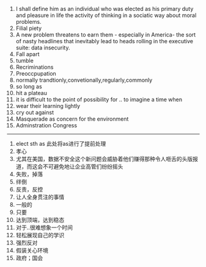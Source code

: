 1. I shall define him as an individual who was elected as his primary duty and pleasure in life the activity of thinking in a sociatic way about moral problems.
2. Filial piety 
3. A new problem threatens to earn them - especially in America- the sort of nasty headlines that inevitably lead to heads rolling in the executive suite: data insecurity.
4. Fall apart 
5. tumble
6. Recriminations
7. Preoccpupation
8. normally trandtionly,convetionally,regularly,commonly
9. so long as
10. hit a plateau
11. it is difficult to the point of possibility for .. to imagine a time when
12. wear their learning  lightly
13. cry out against
14. Masquerade as concern for the environment
15. Adminstration Congress


***

1. elect sth as 此处将as进行了提前处理
2. 孝心
3. 尤其在美国，数据不安全这个新问题会威胁着他们赚得那种令人咂舌的头版报道，而这会不可避免地让企业高管们纷纷摇头
4. 失败，掉落
5. 绊倒
6. 反责，反控
7. 让人全身贯注的事情
8. 一般的
9. 只要
10. 达到顶端，达到稳态
11. 对于..很难想象一个时间
12. 轻松展现自己的学识
13. 强烈反对
14. 假装关心环境
15. 政府；国会
